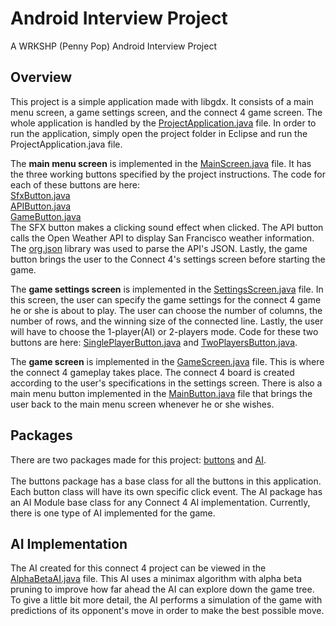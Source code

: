 # Android Interview Project
A WRKSHP (Penny Pop) Android Interview Project

## Overview ##
This project is a simple application made with libgdx. It consists of a main menu screen, a game settings screen, and 
the connect 4 game screen. The whole application is handled by the [ProjectApplication.java](https://github.com/waiying/AndroidInterviewProject/blob/master/src/com/pennypop/project/ProjectApplication.java)
file. In order to run the application, simply open the project folder in Eclipse and run the ProjectApplication.java file.<br>

The <b>main menu screen</b> is implemented in the [MainScreen.java](https://github.com/waiying/AndroidInterviewProject/blob/master/src/com/pennypop/project/MainScreen.java) file. It has the three
working buttons specified by the project instructions. The code for each of these buttons are here:<br>
[SfxButton.java](https://github.com/waiying/AndroidInterviewProject/blob/master/src/com/pennypop/project/buttons/SfxButton.java)<br>
[APIButton.java](https://github.com/waiying/AndroidInterviewProject/blob/master/src/com/pennypop/project/buttons/APIButton.java)<br>
[GameButton.java](https://github.com/waiying/AndroidInterviewProject/blob/master/src/com/pennypop/project/buttons/GameButton.java)<br>
The SFX button makes a clicking sound effect when clicked. The API button calls the Open Weather API to display San Francisco weather information. The [org.json](https://github.com/stleary/JSON-java) library was used to parse the API's JSON. Lastly, the game button brings the user to the Connect 4's settings screen before starting the game.<br>

The <b>game settings screen</b> is implemented in the [SettingsScreen.java](https://github.com/waiying/AndroidInterviewProject/blob/master/src/com/pennypop/project/SettingsScreen.java) file. In this screen, the user can specify the game settings for the connect 4 game he or she is about to play. The user can choose the number of columns, the number of rows, and the winning size of the connected line. Lastly, the user will have to choose the 1-player(AI) or 2-players mode. Code for these two buttons are here: [SinglePlayerButton.java](https://github.com/waiying/AndroidInterviewProject/blob/master/src/com/pennypop/project/buttons/SinglePlayerButton.java) and [TwoPlayersButton.java](https://github.com/waiying/AndroidInterviewProject/blob/master/src/com/pennypop/project/buttons/TwoPlayersButton.java).

The <b>game screen</b> is implemented in the [GameScreen.java](https://github.com/waiying/AndroidInterviewProject/blob/master/src/com/pennypop/project/GameScreen.java) file. This is where the connect 4 gameplay takes place. The connect 4 board is created according to the user's specifications in the settings screen. There is also a main menu button implemented in the [MainButton.java](https://github.com/waiying/AndroidInterviewProject/blob/master/src/com/pennypop/project/buttons/MainButton.java) file that brings the user back to the main menu screen whenever he or she wishes. 


## Packages ##
There are two packages made for this project: [buttons](https://github.com/waiying/AndroidInterviewProject/tree/master/src/com/pennypop/project/buttons) and [AI](https://github.com/waiying/AndroidInterviewProject/tree/master/src/com/pennypop/project/AI). <br><br>
The buttons package has a base class for all the buttons in this application. Each button class will have its own specific
click event. The AI package has an AI Module base class for any Connect 4 AI implementation. Currently, there is one type of AI
implemented for the game.

## AI Implementation ##
The AI created for this connect 4 project can be viewed in the [AlphaBetaAI.java](https://github.com/waiying/AndroidInterviewProject/blob/master/src/com/pennypop/project/AI/AlphaBetaAI.java) file. This AI uses a minimax algorithm with alpha beta pruning to improve how far ahead the AI can explore down the game tree. To give a little bit more detail, the AI performs a simulation of the game with predictions of its opponent's move in order to make the best possible move.


